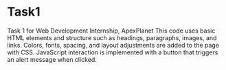 # Task1
Task 1 for Web Development Internship, ApexPlanet
This code uses basic HTML elements and structure such as headings, paragraphs, images, and links.
Colors, fonts, spacing, and layout adjustments are added to the page with CSS.
JavaScript interaction is implemented with a button that triggers an alert message when clicked.
